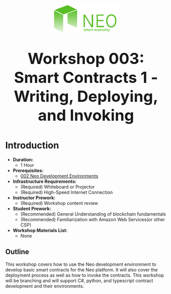 <p align="center">
  <img 
    src="../assets/logo.svg" 
    width="200px"
    alt="Neo">
</p>

<p align="center" style="font-size: 48px;">
  <strong>Workshop 003: Smart Contracts 1 - Writing, Deploying, and Invoking</strong>
</p>

# Introduction
* <b>Duration:</b> 
	* 1 Hour
* <b>Prerequisites:</b> 
	* [002 Neo Development Environments](./1_introduction_to_neo/README.md)
* <b>Infrastructure Requirements:</b>
	* (Required) Whiteboard or Projector
	* (Required) High-Speed Internet Connection
* <b>Instructor Prework:</b>
	* (Required) Workshop content review
* <b>Student Prework:</b>
	* (Recommended) General Understanding of blockchain fundamentals
	* (Recommended) Familiarization with Amazon Web Services(or other CSP)
* <b>Workshop Materials List:</b>
	* None

## Outline
This workshop covers how to use the Neo development environment to develop basic smart contracts for the Neo platform. It will also cover the deployment process as well as how to invoke the contracts. This workshop will be branching and will support C#, python, and typescript contract development and their environments.